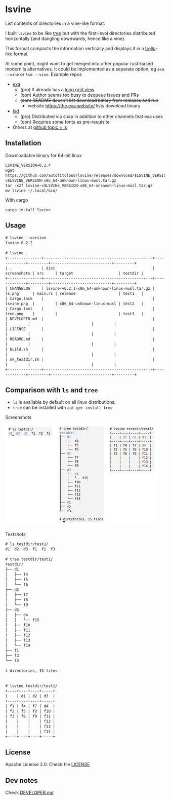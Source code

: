 # lsvine

List contents of directories in a vine-like format.

I built `lsvine` to be like [tree](https://en.wikipedia.org/wiki/Tree_(command)) but with the first-level directories distributed horizontally (and dangling downwards, hence like a vine).

This format compacts the information vertically and displays it in a [trello](https://trello.com/)-like format.

At some point, might want to get merged into other popular rust-based modern ls alternatives.
It could be implemented as a separate option, eg `exa --vine` or `lsd --vine`. Example repos

- [exa](https://github.com/ogham/exa)
    - (pro) It already has a [long grid view](https://the.exa.website/features/long-view#long-grid)
    - (con) Author seems too busy to dequeue issues and PRs
    - ~~(con) README doesn't list download binary from releases and run~~
        - website https://the.exa.website/ lists download binary
- [lsd](https://github.com/Peltoche/lsd)
    - (pro) Distributed via snap in addition to other channels that exa uses
    - (con) Requires some fonts as pre-requisite
- Others at [github topic = ls](https://github.com/topics/ls)


## Installation

Downloadable binary for 64-bit linux

```
LSVINE_VERSION=0.2.4
wget https://github.com/autofitcloud/lsvine/releases/download/$LSVINE_VERSION/lsvine-v$LSVINE_VERSION-x86_64-unknown-linux-musl.tar.gz
tar -xzf lsvine-v$LSVINE_VERSION-x86_64-unknown-linux-musl.tar.gz
mv lsvine ~/.local/bin/
```

With cargo

```
cargo install lsvine
```


## Usage

```
# lsvine --version
lsvine 0.2.2

# lsvine .
+---------------+------------------------------------------------+-------------+---------+---------------------------+---------+
| .             | dist                                           | screenshots | src     | target                    | testdir |
+---------------+------------------------------------------------+-------------+---------+---------------------------+---------+
| CHANGELOG     | lsvine-v0.2.1-x86_64-unknown-linux-musl.tar.gz | ls.png      | main.rs | release                   | test1   |
| Cargo.lock    |                                                | lsvine.png  |         | x86_64-unknown-linux-musl | test2   |
| Cargo.toml    |                                                | tree.png    |         |                           | test3   |
| DEVELOPER.md  |                                                |             |         |                           |         |
| LICENSE       |                                                |             |         |                           |         |
| README.md     |                                                |             |         |                           |         |
| build.sh      |                                                |             |         |                           |         |
| mk_testdir.sh |                                                |             |         |                           |         |
+---------------+------------------------------------------------+-------------+---------+---------------------------+---------+
```


## Comparison with `ls` and `tree`

- `ls` is available by default on all linux distributions.
- `tree` can be installed with `apt-get install tree`

Screenshots

![](screenshots/sideBySide.png?raw=true)

Textshots

```
# ls testdir/test1/
d1  d2  d3  f1  f2  f3

# tree testdir/test1/
testdir/
├── d1
│   ├── f4
│   ├── f5
│   └── f6
├── d2
│   ├── f7
│   ├── f8
│   └── f9
├── d3
│   ├── d4
│   │   └── f15
│   ├── f10
│   ├── f11
│   ├── f12
│   ├── f13
│   └── f14
├── f1
├── f2
└── f3

4 directories, 15 files


# lsvine testdir/test1/
+----+----+----+-----+
| .  | d1 | d2 | d3  |
+----+----+----+-----+
| f1 | f4 | f7 | d4  |
| f2 | f5 | f8 | f10 |
| f3 | f6 | f9 | f11 |
|    |    |    | f12 |
|    |    |    | f13 |
|    |    |    | f14 |
+----+----+----+-----+
```


## License

Apache License 2.0. Check file [LICENSE](LICENSE)



## Dev notes

Check [DEVELOPER.md](DEVELOPER.md)
